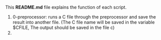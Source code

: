This **README.md** file explains the function of each script.

1. 0-preprocessor: runs a C file through the preprocessor and save the result into another file. (The C file name will be saved in the variable $CFILE, The output should be saved in the file c)
2. 
